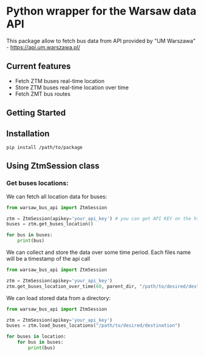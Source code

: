# Python wrapper for the Warsaw data API

This package allow to fetch bus data from API provided by "UM Warszawa" - https://api.um.warszawa.pl/

## Current features

- Fetch ZTM buses real-time location
- Store ZTM buses real-time location over time
- Fetch ZMT bus routes
## Getting Started

## Installation

```
pip install /path/to/package
```

## Using ZtmSession class

### Get buses locations:

We can fetch all location data for buses:

```python
from warsaw_bus_api import ZtmSession

ztm = ZtmSession(apikey='your_api_key') # you can get API KEY on the https://api.um.warszawa.pl/ after you register
buses = ztm.get_buses_location()

for bus in buses:
    print(bus)
```

We can collect and store the data over some time period. Each files name will be a timestamp of the api call 

```python
from warsaw_bus_api import ZtmSession

ztm = ZtmSession(apikey='your_api_key')
ztm.get_buses_location_over_time(60, parent_dir, "/path/to/desired/destination")
```

We can load stored data from a directory:
```python
from warsaw_bus_api import ZtmSession

ztm = ZtmSession(apikey='your_api_key')
buses = ztm.load_buses_locations("/path/to/desired/destination")

for buses in location:
    for bus in buses:
        print(bus)
```
